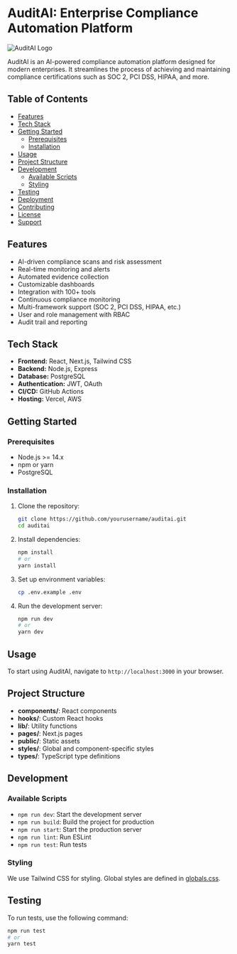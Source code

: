 # AuditAI: Enterprise Compliance Automation Platform

![AuditAI Logo](./public/logo.png)

AuditAI is an AI-powered compliance automation platform designed for modern enterprises. It streamlines the process of achieving and maintaining compliance certifications such as SOC 2, PCI DSS, HIPAA, and more.

## Table of Contents

- [Features](#features)
- [Tech Stack](#tech-stack)
- [Getting Started](#getting-started)
  - [Prerequisites](#prerequisites)
  - [Installation](#installation)
- [Usage](#usage)
- [Project Structure](#project-structure)
- [Development](#development)
  - [Available Scripts](#available-scripts)
  - [Styling](#styling)
- [Testing](#testing)
- [Deployment](#deployment)
- [Contributing](#contributing)
- [License](#license)
- [Support](#support)

## Features

- AI-driven compliance scans and risk assessment
- Real-time monitoring and alerts
- Automated evidence collection
- Customizable dashboards
- Integration with 100+ tools
- Continuous compliance monitoring
- Multi-framework support (SOC 2, PCI DSS, HIPAA, etc.)
- User and role management with RBAC
- Audit trail and reporting

## Tech Stack

- **Frontend:** React, Next.js, Tailwind CSS
- **Backend:** Node.js, Express
- **Database:** PostgreSQL
- **Authentication:** JWT, OAuth
- **CI/CD:** GitHub Actions
- **Hosting:** Vercel, AWS

## Getting Started

### Prerequisites

- Node.js >= 14.x
- npm or yarn
- PostgreSQL

### Installation

1. Clone the repository:
    ```sh
    git clone https://github.com/yourusername/auditai.git
    cd auditai
    ```

2. Install dependencies:
    ```sh
    npm install
    # or
    yarn install
    ```

3. Set up environment variables:
    ```sh
    cp .env.example .env
    ```

4. Run the development server:
    ```sh
    npm run dev
    # or
    yarn dev
    ```

## Usage

To start using AuditAI, navigate to `http://localhost:3000` in your browser.

## Project Structure

- **components/**: React components
- **hooks/**: Custom React hooks
- **lib/**: Utility functions
- **pages/**: Next.js pages
- **public/**: Static assets
- **styles/**: Global and component-specific styles
- **types/**: TypeScript type definitions

## Development

### Available Scripts

- `npm run dev`: Start the development server
- `npm run build`: Build the project for production
- `npm run start`: Start the production server
- `npm run lint`: Run ESLint
- `npm run test`: Run tests

### Styling

We use Tailwind CSS for styling. Global styles are defined in [globals.css](http://_vscodecontentref_/1).

## Testing

To run tests, use the following command:
```sh
npm run test
# or
yarn test
